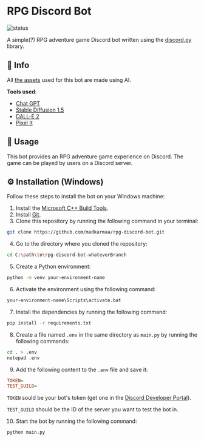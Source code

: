 # RPG Discord Bot

![status](https://img.shields.io/badge/Status-In%20development-critical?style=for-the-badge&logo=discord&logoColor=critical)

A simple(?) RPG adventure game Discord bot written using the [discord.py][dpy] library.

## 📢 Info

All [the assets][assets] used for this bot are made using AI.

**Tools used**:

- [Chat GPT][chat-gpt]
- [Stable Diffusion 1.5][stable-diffusion]
- [DALL-E 2][dall-e]
- [Pixel It][pixelit]

## 🚀 Usage

This bot provides an RPG adventure game experience on Discord. The game can be played by users on a Discord server.

## ⚙️ Installation (Windows)

Follow these steps to install the bot on your Windows machine:

1. Install the [Microsoft C++ Build Tools][vstools].
2. Install [Git][git].
3. Clone this repository by running the following command in your terminal:

```bash
git clone https://github.com/madkarmaa/rpg-discord-bot.git
```

4. Go to the directory where you cloned the repository:

```bash
cd C:\path\to\rpg-discord-bot-whateverBranch
```

5. Create a Python environment:

```bash
python -m venv your-environment-name
```

6. Activate the environment using the following command:

```bash
your-environment-name\Scripts\activate.bat
```

7. Install the dependencies by running the following command:

```bash
pip install -r requirements.txt
```

8. Create a file named `.env` in the same directory as `main.py` by running the following commands:

```bash
cd . > .env
notepad .env
```

9. Add the following content to the `.env` file and save it:

```ini
TOKEN=
TEST_GUILD=
```

`TOKEN` sould be your bot's token (get one in the [Discord Developer Portal][dev-portal]).

`TEST_GUILD` should be the ID of the server you want to test the bot in.

10. Start the bot by running the following command:

```bash
python main.py
```

[vstools]: https://visualstudio.microsoft.com/visual-cpp-build-tools/
[git]: https://git-scm.com/downloads
[assets]: ./assets/
[stable-diffusion]: https://playgroundai.com/
[dall-e]: https://labs.openai.com/
[pixelit]: https://giventofly.github.io/pixelit/
[chat-gpt]: https://chat.openai.com/chat/
[dpy]: https://github.com/Rapptz/discord.py
[dev-portal]: https://discord.com/developers/applications
